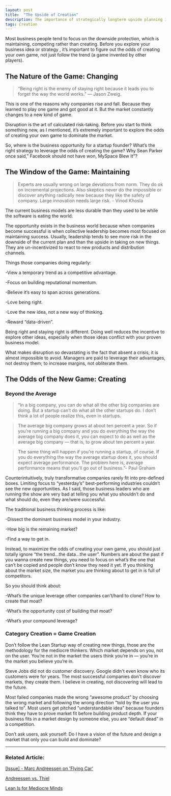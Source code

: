 ```yaml
---
layout: post
title:  "The Upside of Creation"
description: The importance of strategically longterm upside planning is hugely underestimated
tags: Creation
---
```


Most business people tend to focus on the downside protection, which is maintaining, competing rather than creating. Before you explore your business idea or strategy , it’s important to figure out the odds of creating your own game, not just follow the trend (a game invented by other players). 

## The Nature of the Game: Changing

> “Being right is the enemy of staying right because it leads you to forget the way the world works.” — Jason Zweig.

This is one of the reasons why companies rise and fall. Because they learned to play one game and got good at it. But the market constantly changes to a new kind of game.

Disruption is the art of calculated risk-taking. Before you start to think something new, as I mentioned, it’s extremely important to explore the odds of creating your own game to dominate the market.

So, where is the business opportunity for a startup founder? What’s the right strategy to leverage the odds of creating the game? Why Sean Parker once said,” Facebook should not have won, MySpace Blew It”?

## The Window of the Game: Maintaining

> Experts are usually wrong on large deviations from norm. They do ok on incremental projections. Also skeptics never do the impossible or discover anything radically new because they like the safety of company. Large innovation needs large risk. - Vinod Khosla

The current business models are less durable than they used to be while the software is eating the world.

The opportunity exists in the business world because when companies become successful is when collective leadership becomes most focused on maintaining success. Usually, leadership tends to see more risk in the downside of the current plan and than the upside in taking on new things. They are un-incentivized to react to new products and distribution channels.

Things those companies doing regularly:

-View a temporary trend as a competitive advantage.

-Focus on building reputational momentum.

-Believe it’s easy to span across generations.

-Love being right.

-Love the new idea, not a new way of thinking.

-Reward  “data-driven”.

Being right and staying right is different. Doing well reduces the incentive to explore other ideas, especially when those ideas conflict with your proven business model.

What makes disruption so devastating is the fact that absent a crisis, it is almost impossible to avoid. Managers are paid to leverage their advantages, not destroy them; to increase margins, not obliterate them.

## The Odds of the New Game: Creating

### Beyond the Average

> “In a big company, you can do what all the other big companies are doing. But a startup can’t do what all the other startups do. I don’t think a lot of people realize this, even in startups.

> The average big company grows at about ten percent a year. So if you’re running a big company and you do everything the way the average big company does it, you can expect to do as well as the average big company — that is, to grow about ten percent a year.

> The same thing will happen if you’re running a startup, of course. If you do everything the way the average startup does it, you should expect average performance. The problem here is, average performance means that you’ll go out of business.”- Paul Graham

Counterintuitively, truly transformative companies rarely fit into pre-defined boxes. Limiting focus to “yesterday’s” best-performing industries couldn’t see the new opportunities. As I said, those business leaders who are running the show are very bad at telling you what you shouldn’t do and what should do, even they are/were successful.

The traditional business thinking process is like:

-Dissect the dominant business model in your industry.

-How big is the remaining market?

-Find a way to get in.

Instead, to maximize the odds of creating your own game, you should just totally ignore “the trend...the data…the user”. Numbers are about the past if you wanna create new things, you need to focus on what’s the one that can’t be copied and people don’t know they need it yet. If you thinking about the market size, the market you are thinking about to get in is full of competitors.

So you should think about:

-What’s the unique leverage other companies can’t/hard to clone? How to create that moat?

-What’s the opportunity cost of building that moat?

-What’s your compound leverage?

### Category Creation = Game Creation

Don’t follow the Lean Startup way of creating new things, those are the methodology for the mediocre thinkers. Which market depends on you, not on the user. You’re not in the market the users think you’re in — you’re in the market you believe you’re in. 

Steve Jobs did not do customer discovery. Google didn't even know who its customers were for years. The most successful companies don't discover markets, they create them. I believe in creating, not discovering will lead to the future.

Most failed companies made the wrong “awesome product” by choosing the wrong market and following the wrong direction "told by the user you talked to". Most users get pitched "understandable idea" because founders think they have to prove market fit before building product depth. If your business fits in a market design by someone else, you are “default dead” in a competition. 

Don’t ask users, ask yourself: Do I have a vision of the future and design a market that only you can build and dominate?
 
--- 

### Related Article: 

[[Issue] - Marc Andreessen on 'Flying Car'](https://allenleein.github.io/2020/03/11/pmarca-flying-car.html)

[Andreessen vs. Thiel](https://allenleein.github.io/2019/06/12/games2.html)

[Lean Is for Mediocre Minds](https://allenleein.github.io/2019/12/06/lean-mediocre.html)